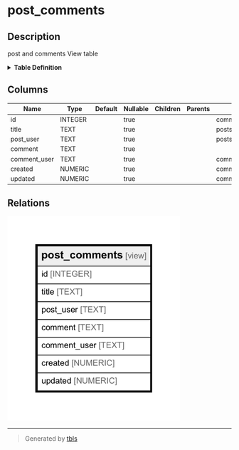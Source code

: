 # post_comments

## Description

post and comments View table
<details>
<summary><strong>Table Definition</strong></summary>

```sql
CREATE VIEW post_comments AS
  SELECT c.id, p.title, u2.username AS post_user, c.comment, u2.username AS comment_user, c.created, c.updated
  FROM posts AS p
  LEFT JOIN comments AS c on p.id = c.post_id
  LEFT JOIN users AS u on u.id = p.user_id
  LEFT JOIN users AS u2 on u2.id = c.user_id
```

</details>


## Columns

| Name | Type | Default | Nullable | Children | Parents | Comment |
| ---- | ---- | ------- | -------- | -------- | ------- | ------- |
| id | INTEGER |  | true |  |  | comments.id |
| title | TEXT |  | true |  |  | posts.title |
| post_user | TEXT |  | true |  |  | posts.users.username |
| comment | TEXT |  | true |  |  |  |
| comment_user | TEXT |  | true |  |  | comments.users.username |
| created | NUMERIC |  | true |  |  | comments.created |
| updated | NUMERIC |  | true |  |  | comments.updated |







## Relations

![er](post_comments.png)

---

> Generated by [tbls](https://github.com/k1LoW/tbls)